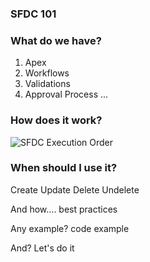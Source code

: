 ### **SFDC 101**

### **What do we have?**
1. Apex
2. Workflows
3. Validations
4. Approval Process
    ...

### **How does it work?**
![SFDC Execution Order](https://raw.githubusercontent.com/mixiaopa/mixiaopa.github.io/master/SFDC%20Sessions/pics/SFDC%20Order%20big%20pic.png)


### **When should I use it?**
Create
Update
Delete
Undelete


And how....
best practices


Any example?
code example


And?
Let's do it
